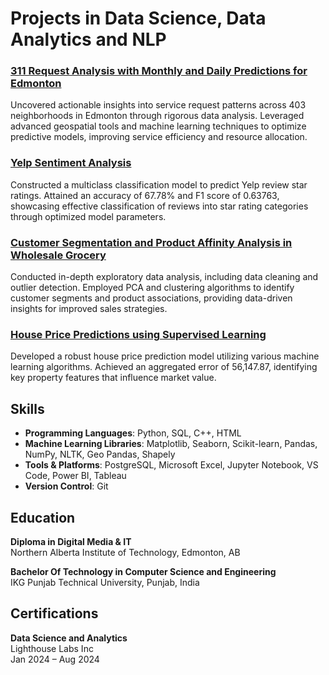 # Projects in Data Science, Data Analytics and NLP

### [311 Request Analysis with Monthly and Daily Predictions for Edmonton](https://github.com/hrmn-preet/City-of-Edmonton-311-Requests-Analysis-)
Uncovered actionable insights into service request patterns across 403 neighborhoods in Edmonton through rigorous data analysis. Leveraged advanced geospatial tools and machine learning techniques to optimize predictive models, improving service efficiency and resource allocation.

### [Yelp Sentiment Analysis](link_to_project_2)
Constructed a multiclass classification model to predict Yelp review star ratings. Attained an accuracy of 67.78% and F1 score of 0.63763, showcasing effective classification of reviews into star rating categories through optimized model parameters.


### [Customer Segmentation and Product Affinity Analysis in Wholesale Grocery](link_to_project_3)
Conducted in-depth exploratory data analysis, including data cleaning and outlier detection. Employed PCA and clustering algorithms to identify customer segments and product associations, providing data-driven insights for improved sales strategies.


### [House Price Predictions using Supervised Learning](link_to_project_4)
Developed a robust house price prediction model utilizing various machine learning algorithms. Achieved an aggregated error of 56,147.87, identifying key property features that influence market value.


## Skills

- **Programming Languages**: Python, SQL, C++, HTML
- **Machine Learning Libraries**: Matplotlib, Seaborn, Scikit-learn, Pandas, NumPy, NLTK, Geo Pandas, Shapely
- **Tools & Platforms**: PostgreSQL, Microsoft Excel, Jupyter Notebook, VS Code, Power BI, Tableau
- **Version Control**: Git

## Education

**Diploma in Digital Media & IT**  
Northern Alberta Institute of Technology, Edmonton, AB

**Bachelor Of Technology in Computer Science and Engineering**  
IKG Punjab Technical University, Punjab, India

## Certifications

**Data Science and Analytics**  
Lighthouse Labs Inc  
Jan 2024 – Aug 2024
